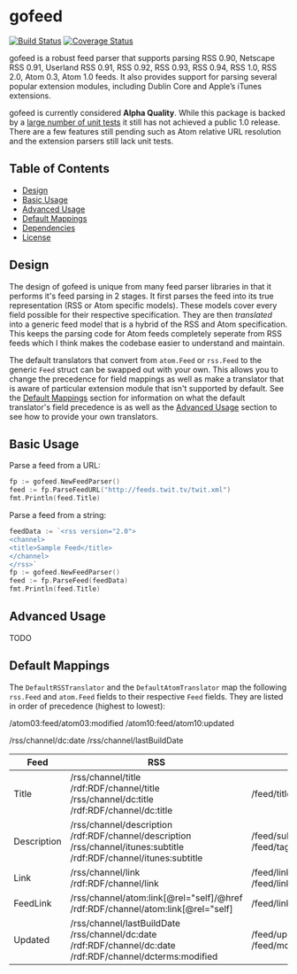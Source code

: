 # gofeed 

[![Build Status](https://travis-ci.org/mmcdole/gofeed.svg?branch=master)](https://travis-ci.org/mmcdole/gofeed) [![Coverage Status](https://coveralls.io/repos/github/mmcdole/gofeed/badge.svg?branch=master)](https://coveralls.io/github/mmcdole/gofeed?branch=master)

gofeed is a robust feed parser that supports parsing RSS 0.90, Netscape RSS 0.91, Userland RSS 0.91, RSS 0.92, RSS 0.93, RSS 0.94, RSS 1.0, RSS 2.0, Atom 0.3, Atom 1.0 feeds.  It also provides support for parsing several popular extension modules, including Dublin Core and Apple’s iTunes extensions.

gofeed is currently considered **Alpha Quality**. While this package is backed by a [large number of unit tests](https://github.com/mmcdole/gofeed/tree/master/testdata) it still has not achieved a public 1.0 release.  There are a few features still pending such as Atom relative URL resolution and the extension parsers still lack unit tests.

## Table of Contents
- [Design](#design)
- [Basic Usage](#basic-usage)
- [Advanced Usage](#advanced-usage)
- [Default Mappings](#default-mappings)
- [Dependencies](#dependencies)
- [License](#license)

## Design

The design of gofeed is unique from many feed parser libraries in that it performs it's feed parsing in 2 stages.  It first parses the feed into its true representation (RSS or Atom specific models).  These models cover every field possible for their respective specification.  They are then *translated* into a generic feed model that is a hybrid of the RSS and Atom specification.  This keeps the parsing code for Atom feeds completely seperate from RSS feeds which I think makes the codebase easier to understand and maintain.

The default translators that convert from ```atom.Feed``` or ```rss.Feed``` to the generic ```Feed``` struct can be swapped out with your own.  This allows you to change the precedence for field mappings as well as make a translator that is aware of particular extension module that isn't supported by default.  See the [Default Mappings](#default-mappings) section for information on what the default translator's field precedence is as well as the [Advanced Usage](#advanced-usage) section to see how to provide your own translators.

## Basic Usage

Parse a feed from a URL:

```go
fp := gofeed.NewFeedParser()
feed := fp.ParseFeedURL("http://feeds.twit.tv/twit.xml")
fmt.Println(feed.Title)
```

Parse a feed from a string:

```go
feedData := `<rss version="2.0">
<channel>
<title>Sample Feed</title>
</channel>
</rss>`
fp := gofeed.NewFeedParser()
feed := fp.ParseFeed(feedData)
fmt.Println(feed.Title)
```

## Advanced Usage

TODO

## Default Mappings

The ```DefaultRSSTranslator``` and the ```DefaultAtomTranslator``` map the following ```rss.Feed``` and ```atom.Feed``` fields to their respective ```Feed``` fields.  They are listed in order of precedence (highest to lowest):


/atom03:feed/atom03:modified
/atom10:feed/atom10:updated


/rss/channel/dc:date
/rss/channel/lastBuildDate

Feed | RSS | Atom
--- | --- | ---
Title | /rss/channel/title<br>/rdf:RDF/channel/title<br>/rss/channel/dc:title<br>/rdf:RDF/channel/dc:title | /feed/title
Description | /rss/channel/description<br>/rdf:RDF/channel/description<br>/rss/channel/itunes:subtitle<br>/rdf:RDF/channel/itunes:subtitle | /feed/subtitle<br>/feed/tagline
Link | /rss/channel/link<br>/rdf:RDF/channel/link | /feed/link[@rel=”alternate”]/@href<br>/feed/link[not(@rel)]/@href
FeedLink | /rss/channel/atom:link[@rel="self]/@href<br>/rdf:RDF/channel/atom:link[@rel="self] | /feed/link[@rel="self"]/@href
Updated | /rss/channel/lastBuildDate<br>/rss/channel/dc:date<br>/rdf:RDF/channel/dc:date<br>/rdf:RDF/channel/dcterms:modified | /feed/updated<br>/feed/modified
